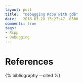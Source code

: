 ```yaml
---
layout: post
title:  "Debugging Rcpp with gdb"
date:   2016-03-20 15:27:47 -0500
comments: true
tags:
- Rcpp
- Debugging
---
```


# References

{% bibliography --cited %}
